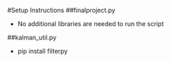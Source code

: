 #Setup Instructions
##finalproject.py
* No additional libraries are needed to run the script

##kalman_util.py
* pip install filterpy